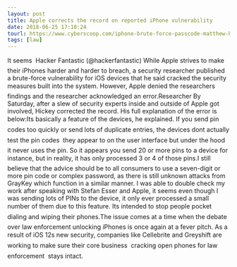 ```yaml
---
layout: post
title: Apple corrects the record on reported iPhone vulnerability
date: 2018-06-25 17:10:24
tourl: https://www.cyberscoop.com/iphone-brute-force-passcode-matthew-hickey/?category_news=technology
tags: [law]
---
```

It seems  Hacker Fantastic (@hackerfantastic) While Apple strives to make their iPhones harder and harder to breach, a security researcher published a brute-force vulnerability for iOS devices that he said cracked the security measures built into the system. However, Apple denied the researchers findings and the researcher acknowledged an error.Researcher By Saturday, after a slew of security experts inside and outside of Apple got involved, Hickey corrected the record. His full explanation of the error is below:Its basically a feature of the devices, he explained. If you send pin codes too quickly or send lots of duplicate entries, the devices dont actually test the pin codes  they appear to on the user interface but under the hood it never uses the pin. So it appears you send 20 or more pins to a device for instance, but in reality, it has only processed 3 or 4 of those pins.I still believe that the advice should be to all consumers to use a seven-digit or more pin code or complex password, as there is still unknown attacks from GrayKey which function in a similar manner. I was able to double check my work after speaking with Stefan Esser and Apple, it seems even though I was sending lots of PINs to the device, it only ever processed a small number of them due to this feature. Its intended to stop people pocket dialing and wiping their phones.The issue comes at a time when the debate over law enforcement unlocking iPhones is once again at a fever pitch. As a result of iOS 12s new security, companies like Cellebrite and Greyshift are working to make sure their core business  cracking open phones for law enforcement  stays intact.